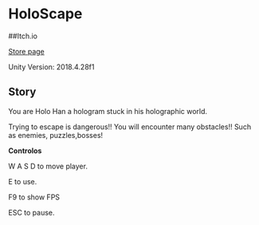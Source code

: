 # HoloScape
 
 ##Itch.io
 
 [Store page](https://chinadacam.itch.io/holoscape)
 
 
 Unity Version: 2018.4.28f1
 
## Story
 
 You are Holo Han a hologram stuck in his holographic world. 
 
 Trying to escape is dangerous!! You will encounter many obstacles!! Such as enemies, puzzles,bosses!
 
 
 
**Controlos**

 W A S D to move player.
 
 E to use.
 
 F9 to show FPS
 
 ESC to pause.
 
